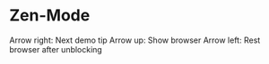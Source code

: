 # Zen-Mode

Arrow right: Next demo tip
Arrow up: Show browser
Arrow left: Rest browser after unblocking
